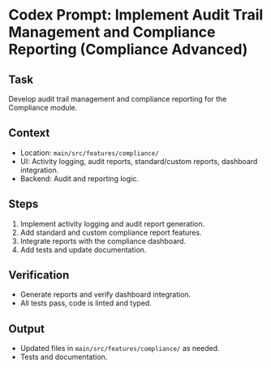 # Codex Prompt: Implement Audit Trail Management and Compliance Reporting (Compliance Advanced)

## Task
Develop audit trail management and compliance reporting for the Compliance module.

## Context
- Location: `main/src/features/compliance/`
- UI: Activity logging, audit reports, standard/custom reports, dashboard integration.
- Backend: Audit and reporting logic.

## Steps
1. Implement activity logging and audit report generation.
2. Add standard and custom compliance report features.
3. Integrate reports with the compliance dashboard.
4. Add tests and update documentation.

## Verification
- Generate reports and verify dashboard integration.
- All tests pass, code is linted and typed.

## Output
- Updated files in `main/src/features/compliance/` as needed.
- Tests and documentation.
